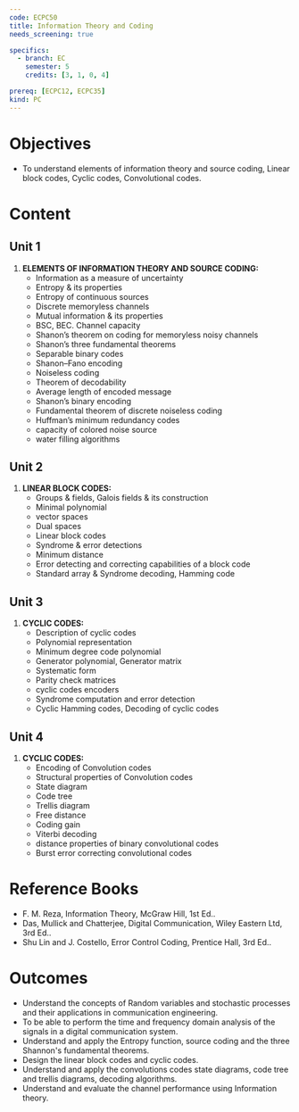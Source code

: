 ```yaml
---
code: ECPC50
title: Information Theory and Coding
needs_screening: true

specifics:
  - branch: EC
    semester: 5
    credits: [3, 1, 0, 4]

prereq: [ECPC12, ECPC35]
kind: PC
---
```


# Objectives

- To understand elements of information theory and source coding, Linear block
codes, Cyclic codes, Convolutional codes.

# Content

## Unit 1

1. **ELEMENTS OF INFORMATION THEORY AND SOURCE CODING:**
   - Information as a measure of uncertainty
   - Entropy & its properties
   - Entropy of continuous sources
   - Discrete memoryless channels
   - Mutual information & its properties
   - BSC, BEC. Channel capacity
   - Shanon’s theorem on coding for memoryless noisy channels
   - Shanon’s three fundamental theorems
   - Separable binary codes
   - Shanon–Fano encoding
   - Noiseless coding
   - Theorem of decodability
   - Average length of encoded message
   - Shanon’s binary encoding
   - Fundamental theorem of discrete noiseless coding
   - Huffman’s minimum redundancy codes
   - capacity of colored noise source
   - water filling algorithms


## Unit 2

1. **LINEAR BLOCK CODES:**
   - Groups & fields, Galois fields & its construction
   - Minimal polynomial
   - vector spaces
   - Dual spaces
   - Linear block codes
   - Syndrome & error detections
   - Minimum distance
   - Error detecting and correcting capabilities of a block code
   - Standard array & Syndrome decoding, Hamming code

## Unit 3

1. **CYCLIC CODES:**
   - Description of cyclic codes
   - Polynomial representation
   - Minimum degree code polynomial
   - Generator polynomial, Generator matrix
   - Systematic form
   - Parity check matrices
   - cyclic codes encoders
   - Syndrome computation and error detection
   - Cyclic Hamming codes, Decoding of cyclic codes
   
## Unit 4

1. **CYCLIC CODES:**
   - Encoding of Convolution codes
   - Structural properties of Convolution codes
   - State diagram
   - Code tree
   - Trellis diagram
   - Free distance
   - Coding gain
   - Viterbi decoding
   - distance properties of binary convolutional codes
   - Burst error correcting convolutional codes


# Reference Books

- F. M. Reza, Information Theory, McGraw Hill, 1st Ed..
- Das, Mullick and Chatterjee, Digital Communication, Wiley Eastern Ltd, 3rd Ed..
- Shu Lin and J. Costello, Error Control Coding, Prentice Hall, 3rd Ed..

# Outcomes

- Understand the concepts of Random variables and stochastic processes and their applications in communication engineering.
- To be able to perform the time and frequency domain analysis of the signals in a digital communication system.
- Understand and apply the Entropy function, source coding and the three Shannon's fundamental theorems.
- Design the linear block codes and cyclic codes.
- Understand and apply the convolutions codes state diagrams, code tree and trellis diagrams, decoding algorithms.
- Understand and evaluate the channel performance using Information theory.
